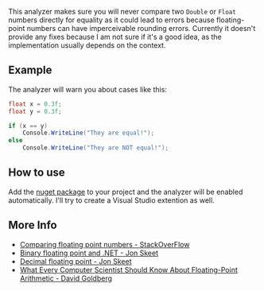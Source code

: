 This analyzer makes sure you will never compare two `Double` or `Float` numbers directly for equality as it could lead to errors because floating-point numbers can have imperceivable rounding errors. Currently it doesn't provide any fixes because I am not sure if it's a good idea, as the implementation usually depends on the context.

## Example
The analyzer will warn you about cases like this:
```csharp
float x = 0.3f;
float y = 0.3f;

if (x == y)
    Console.WriteLine("They are equal!");
else
    Console.WriteLine("They are NOT equal!");
```

## How to use

Add the [nuget package](https://www.nuget.org/packages/FloatEquality) to your project and the analyzer will be enabled automatically. I'll try to create a Visual Studio extention as well.

## More Info
 - [Comparing floating point numbers - StackOverFlow](https://stackoverflow.com/questions/3874627/floating-point-comparison-functions-for-c-sharp)
 - [Binary floating point and .NET - Jon Skeet](http://csharpindepth.com/Articles/General/FloatingPoint.aspx)
 - [Decimal floating point - Jon Skeet](http://csharpindepth.com/Articles/General/Decimal.aspx)
 - [What Every Computer Scientist Should Know About Floating-Point Arithmetic - David Goldberg](https://docs.oracle.com/cd/E19957-01/806-3568/ncg_goldberg.html)
 
